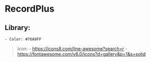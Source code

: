 # RecordPlus


## Library:
    - Color: #76A9FF

> icon:
    - https://icons8.com/line-awesome?search=r
    - https://fontawesome.com/v6.0/icons?d=gallery&p=1&s=solid